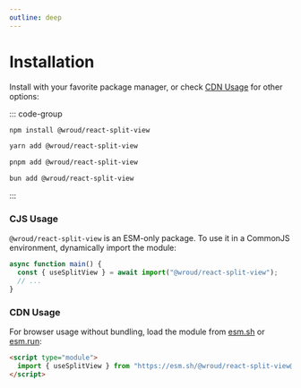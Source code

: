 ```yaml
---
outline: deep
---
```


# Installation

<Badges name="@wroud/react-split-view" />

Install with your favorite package manager, or check [CDN Usage](#cdn-usage) for other options:

::: code-group

```sh [npm]
npm install @wroud/react-split-view
```

```sh [yarn]
yarn add @wroud/react-split-view
```

```sh [pnpm]
pnpm add @wroud/react-split-view
```

```sh [bun]
bun add @wroud/react-split-view
```

:::

### CJS Usage

`@wroud/react-split-view` is an ESM-only package. To use it in a CommonJS environment, dynamically import the module:

```ts
async function main() {
  const { useSplitView } = await import("@wroud/react-split-view");
  // ...
}
```

### CDN Usage

For browser usage without bundling, load the module from [esm.sh](https://esm.sh) or [esm.run](https://esm.run):

```html
<script type="module">
  import { useSplitView } from "https://esm.sh/@wroud/react-split-view@1.0.0";
</script>
```
